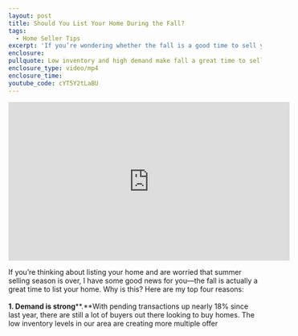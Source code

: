 ```yaml
---
layout: post
title: Should You List Your Home During the Fall?
tags:
  - Home Seller Tips
excerpt: 'If you’re wondering whether the fall is a good time to sell your home, I have some good news for you. Here are four reasons why fall is still a great time to sell.'
enclosure:
pullquote: Low inventory and high demand make fall a great time to sell.
enclosure_type: video/mp4
enclosure_time:
youtube_code: cYT5Y2tLaBU
---
```



<iframe width="560" height="315" src="https://www.youtube.com/embed/{{post.youtube_code}}" frameborder="0" allowfullscreen=""></iframe>

If you’re thinking about listing your home and are worried that summer selling season is over, I have some good news for you—the fall is actually a great time to list your home. Why is this? Here are my top four reasons:
<br>&nbsp;
<br>**1. Demand is strong****.**With pending transactions up nearly 18% since last year, there are still a lot of buyers out there looking to buy homes. The low inventory levels in our area are creating more multiple offer